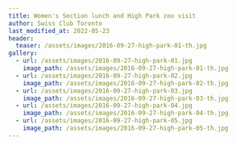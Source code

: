 ```yaml
---
title: Women's Section lunch and High Park zoo visit
author: Swiss Club Toronto
last_modified_at: 2022-05-23
header:
  teaser: /assets/images/2016-09-27-high-park-01-th.jpg
gallery:
  - url: /assets/images/2016-09-27-high-park-01.jpg
    image_path: /assets/images/2016-09-27-high-park-01-th.jpg
  - url: /assets/images/2016-09-27-high-park-02.jpg
    image_path: /assets/images/2016-09-27-high-park-02-th.jpg
  - url: /assets/images/2016-09-27-high-park-03.jpg
    image_path: /assets/images/2016-09-27-high-park-03-th.jpg
  - url: /assets/images/2016-09-27-high-park-04.jpg
    image_path: /assets/images/2016-09-27-high-park-04-th.jpg
  - url: /assets/images/2016-09-27-high-park-05.jpg
    image_path: /assets/images/2016-09-27-high-park-05-th.jpg
---
```

